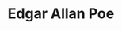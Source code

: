 ---
pid: ws89
title: Edgar Allan Poe
location_transcription: Clark Park
coordinates: "[-75.2100440726, 39.948757476338]"
zipcode: '19143'
gen_neighborhood: West Philadelphia
neighborhood: University City
outside_phl: 
age: '24'
age_range: 20-29
instagram: 
image_file_name: ws_89.jpg
proposal_transcription: 
topic: Person
topic_summary: '0'
type: Other No Form
keywords_other: edgar allan poe
credit: 
image_labels: 
twitter: 
facebook: 
permalink: "/monuments/ws89/"
layout: item-page
---